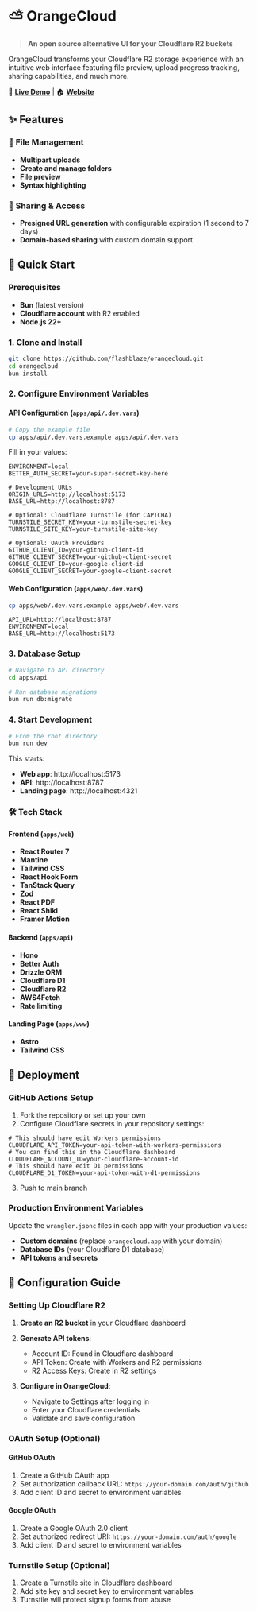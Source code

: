 # ⛅ OrangeCloud

> **An open source alternative UI for your Cloudflare R2 buckets**

OrangeCloud transforms your Cloudflare R2 storage experience with an intuitive web interface featuring file preview, upload progress tracking, sharing capabilities, and much more.

🌟 **[Live Demo](https://slice.orangecloud.app)** | 🏠 **[Website](https://orangecloud.app)**

## ✨ Features

### 📁 **File Management**
- **Multipart uploads**
- **Create and manage folders**
- **File preview**
- **Syntax highlighting**

### 🔗 **Sharing & Access**
- **Presigned URL generation** with configurable expiration (1 second to 7 days)
- **Domain-based sharing** with custom domain support

## 🚀 Quick Start

### Prerequisites

- **Bun** (latest version)
- **Cloudflare account** with R2 enabled
- **Node.js 22+**

### 1. Clone and Install

```bash
git clone https://github.com/flashblaze/orangecloud.git
cd orangecloud
bun install
```

### 2. Configure Environment Variables

#### API Configuration (`apps/api/.dev.vars`)
```bash
# Copy the example file
cp apps/api/.dev.vars.example apps/api/.dev.vars
```

Fill in your values:
```env
ENVIRONMENT=local
BETTER_AUTH_SECRET=your-super-secret-key-here

# Development URLs
ORIGIN_URLS=http://localhost:5173
BASE_URL=http://localhost:8787

# Optional: Cloudflare Turnstile (for CAPTCHA)
TURNSTILE_SECRET_KEY=your-turnstile-secret-key
TURNSTILE_SITE_KEY=your-turnstile-site-key

# Optional: OAuth Providers
GITHUB_CLIENT_ID=your-github-client-id
GITHUB_CLIENT_SECRET=your-github-client-secret
GOOGLE_CLIENT_ID=your-google-client-id
GOOGLE_CLIENT_SECRET=your-google-client-secret
```

#### Web Configuration (`apps/web/.dev.vars`)
```bash
cp apps/web/.dev.vars.example apps/web/.dev.vars
```

```env
API_URL=http://localhost:8787
ENVIRONMENT=local
BASE_URL=http://localhost:5173
```

### 3. Database Setup

```bash
# Navigate to API directory
cd apps/api

# Run database migrations
bun run db:migrate
```

### 4. Start Development

```bash
# From the root directory
bun run dev
```

This starts:
- **Web app**: http://localhost:5173
- **API**: http://localhost:8787  
- **Landing page**: http://localhost:4321

### 🛠️ **Tech Stack**

#### **Frontend (`apps/web`)**
- **React Router 7** 
- **Mantine**
- **Tailwind CSS**
- **React Hook Form**
- **TanStack Query**
- **Zod**
- **React PDF**
- **React Shiki**
- **Framer Motion**

#### **Backend (`apps/api`)**
- **Hono**
- **Better Auth**
- **Drizzle ORM**
- **Cloudflare D1**
- **Cloudflare R2**
- **AWS4Fetch**
- **Rate limiting**

#### **Landing Page (`apps/www`)**
- **Astro**
- **Tailwind CSS**

## 🚀 Deployment

### GitHub Actions Setup

1. Fork the repository or set up your own
2. Configure Cloudflare secrets in your repository settings:

```
# This should have edit Workers permissions
CLOUDFLARE_API_TOKEN=your-api-token-with-workers-permissions 
# You can find this in the Cloudflare dashboard
CLOUDFLARE_ACCOUNT_ID=your-cloudflare-account-id 
# This should have edit D1 permissions
CLOUDFLARE_D1_TOKEN=your-api-token-with-d1-permissions 
```

3. Push to main branch

### Production Environment Variables

Update the `wrangler.jsonc` files in each app with your production values:

- **Custom domains** (replace `orangecloud.app` with your domain)
- **Database IDs** (your Cloudflare D1 database)
- **API tokens and secrets**

## 🔧 Configuration Guide

### Setting Up Cloudflare R2

1. **Create an R2 bucket** in your Cloudflare dashboard
2. **Generate API tokens**:
   - Account ID: Found in Cloudflare dashboard
   - API Token: Create with Workers and R2 permissions
   - R2 Access Keys: Create in R2 settings

3. **Configure in OrangeCloud**:
   - Navigate to Settings after logging in
   - Enter your Cloudflare credentials
   - Validate and save configuration

### OAuth Setup (Optional)

#### GitHub OAuth
1. Create a GitHub OAuth app
2. Set authorization callback URL: `https://your-domain.com/auth/github`
3. Add client ID and secret to environment variables

#### Google OAuth  
1. Create a Google OAuth 2.0 client
2. Set authorized redirect URI: `https://your-domain.com/auth/google`
3. Add client ID and secret to environment variables

### Turnstile Setup (Optional)
1. Create a Turnstile site in Cloudflare dashboard
2. Add site key and secret key to environment variables
3. Turnstile will protect signup forms from abuse